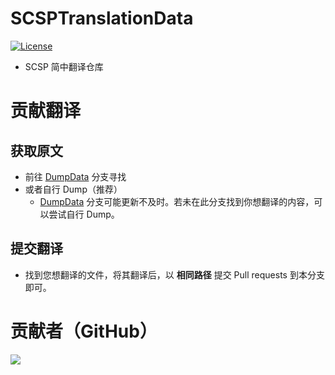 # SCSPTranslationData

[![License](https://mirrors.creativecommons.org/presskit/buttons/88x31/svg/by-nc-sa.svg)](https://creativecommons.org/licenses/by-nc-sa/4.0/deed.zh)



- SCSP 简中翻译仓库



# 贡献翻译

## 获取原文

- 前往 [DumpData](https://github.com/chinosk6/SCSPTranslationData/tree/DumpData) 分支寻找
- 或者自行 Dump（推荐）
  - [DumpData](https://github.com/chinosk6/SCSPTranslationData/tree/DumpData) 分支可能更新不及时。若未在此分支找到你想翻译的内容，可以尝试自行 Dump。



## 提交翻译

- 找到您想翻译的文件，将其翻译后，以 **相同路径** 提交 Pull requests 到本分支即可。



# 贡献者（GitHub）
<a href="https://github.com/MinamiChiwa/Trainers-Legend-G-TRANS/graphs/contributors">
  <img src="https://contrib.rocks/image?repo=chinosk6/SCSPTranslationData" />
</a>
